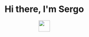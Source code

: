 <h1 align="center">Hi there, I'm Sergo</a></h1>
<div align="center"><img align="center" src="https://www.codewars.com/users/gatilov2022/badges/large" height="36"/></div>

